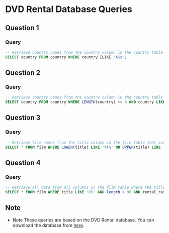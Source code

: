 # DVD Rental Database Queries

## Question 1
### Query
```sql
-- Retrieve country names from the country column in the country table that start with the character 'A' and end with the character 'a'.
SELECT country FROM country WHERE country ILIKE 'A%a';
```
## Question 2
### Query
```sql
-- Retrieve country names from the country column in the country table that have at least 6 characters and end with the character 'n'.
SELECT country FROM country WHERE LENGTH(country) >= 6 AND country LIKE '%n';

```
## Question 3
### Query
```sql
-- Retrieve film names from the title column in the film table that contain the character 'T' (case-insensitive) at least 4 times, regardless of case.
SELECT * FROM film WHERE LOWER(title) LIKE '%t%' OR UPPER(title) LIKE '%T%' LIMIT 4;
```
## Question 4
### Query
```sql
-- Retrieve all data from all columns in the film table where the title starts with the character 'C', length is greater than 90, and rental_rate is 2.99.
SELECT * FROM film WHERE title LIKE 'C%' AND length > 90 AND rental_rate = 2.99;
```

## Note

- Note
  These queries are based on the DVD Rental database. You can download the database from [here](https://sp.postgresqltutorial.com/wp-content/uploads/2019/05/dvdrental.zip).